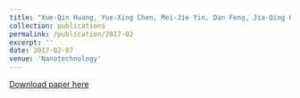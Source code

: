 ```yaml
---
title: "Xue-Qin Huang, Yue-Xing Chen, Mei-Jie Yin, Dan Feng, Jia-Qing He, origin of the enhancement in transport properties on polycrystalline SnSe with compositing two-dimensional material MoSe<font size="-1">2<\front>"
collection: publications
permalink: /publication/2017-02
excerpt: ''
date: 2017-02-07
venue: 'Nanotechnology'
---
```

[Download paper here](https://iopscience.iop.org/article/10.1088/1361-6528/aa55e3 )
